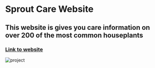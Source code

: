 # **Sprout Care Website**
 ## This website is gives you care information on over 200 of the most common houseplants
  ### [Link to website](https://sprout-care-4af93.web.app/)
![project](https://user-images.githubusercontent.com/31295561/215353793-a3585a7d-3b1e-4d90-a5ab-c29e87d17ed3.png)
